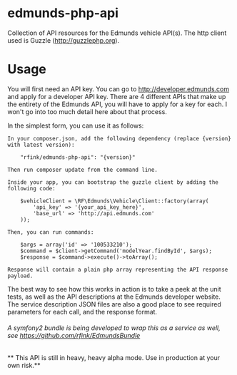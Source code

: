 edmunds-php-api
===============

Collection of API resources for the Edmunds vehicle API(s).  The http client used
is Guzzle (http://guzzlephp.org).

Usage
===============

You will first need an API key.  You can go to http://developer.edmunds.com and apply for a
developer API key.  There are 4 different APIs that make up the entirety of the Edmunds API,
you will have to apply for a key for each.  I won't go into too much detail here about that
process.

In the simplest form, you can use it as follows:

    In your composer.json, add the following dependency (replace {version} with latest version):

        "rfink/edmunds-php-api": "{version}"

    Then run composer update from the command line.

    Inside your app, you can bootstrap the guzzle client by adding the following code:

        $vehicleClient = \RF\Edmunds\Vehicle\Client::factory(array(
            'api_key' => '{your_api_key_here}',
            'base_url' => 'http://api.edmunds.com'
        ));

    Then, you can run commands:

        $args = array('id' => '100533210');
        $command = $client->getCommand('modelYear.findById', $args);
        $response = $command->execute()->toArray();

    Response will contain a plain php array representing the API response payload.

The best way to see how this works in action is to take a peek at the unit tests, as well
as the API descriptions at the Edmunds developer website.  The service description JSON
files are also a good place to see required parameters for each call, and the response
format.

###### A symfony2 bundle is being developed to wrap this as a service as well, see https://github.com/rfink/EdmundsBundle

** This API is still in heavy, heavy alpha mode.  Use in production at your own risk.**